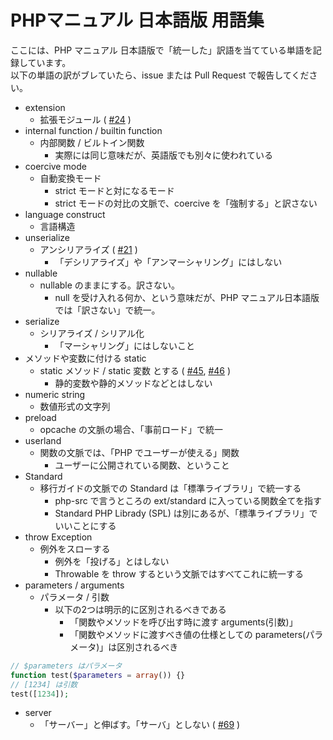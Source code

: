# PHPマニュアル 日本語版 用語集

ここには、PHP マニュアル 日本語版で「統一した」訳語を当てている単語を記録しています。  
以下の単語の訳がブレていたら、issue または Pull Request で報告してください。

- extension
  * 拡張モジュール ( [#24](https://github.com/php/doc-ja/issues/24) )
- internal function / builtin function
  * 内部関数 / ビルトイン関数
    - 実際には同じ意味だが、英語版でも別々に使われている
- coercive mode
  * 自動変換モード
    - strict モードと対になるモード
    - strict モードの対比の文脈で、coercive を「強制する」と訳さない
- language construct
  * 言語構造
- unserialize
  * アンシリアライズ ( [#21](https://github.com/php/doc-ja/issues/21) )
    - 「デシリアライズ」や「アンマーシャリング」にはしない
- nullable
  * nullable のままにする。訳さない。
    - null を受け入れる何か、という意味だが、PHP マニュアル日本語版では「訳さない」で統一。
- serialize
  * シリアライズ / シリアル化
    - 「マーシャリング」にはしないこと
- メソッドや変数に付ける static
  * static メソッド / static 変数 とする ( [#45](https://github.com/php/doc-ja/issues/45 ), [#46](https://github.com/php/doc-ja/issues/46) )
    - 静的変数や静的メソッドなどとはしない
- numeric string
  * 数値形式の文字列
- preload
  * opcache の文脈の場合、「事前ロード」で統一
- userland
  * 関数の文脈では、「PHP でユーザーが使える」関数
    - ユーザーに公開されている関数、ということ
- Standard
  * 移行ガイドの文脈での Standard は「標準ライブラリ」で統一する
    - php-src で言うところの ext/standard に入っている関数全てを指す
    - Standard PHP Librady (SPL) は別にあるが、「標準ライブラリ」でいいことにする
- throw Exception
  * 例外をスローする
    - 例外を「投げる」とはしない
    - Throwable を throw するという文脈ではすべてこれに統一する
- parameters / arguments
  * パラメータ / 引数
    - 以下の2つは明示的に区別されるべきである
      * 「関数やメソッドを呼び出す時に渡す arguments(引数)」
      * 「関数やメソッドに渡すべき値の仕様としての parameters(パラメータ)」は区別されるべき

```php
// $parameters はパラメータ
function test($parameters = array()) {}
// [1234] は引数
test([1234]);
```

- server
  * 「サーバー」と伸ばす。「サーバ」としない ( [#69](https://github.com/php/doc-ja/issues/69) )
